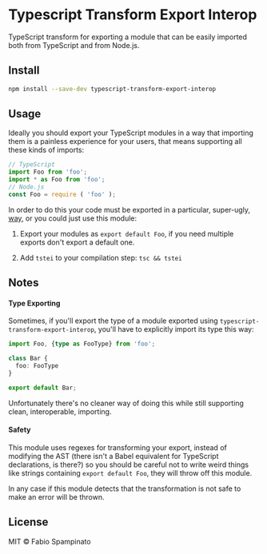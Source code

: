 # Typescript Transform Export Interop

TypeScript transform for exporting a module that can be easily imported both from TypeScript and from Node.js.

## Install

```sh
npm install --save-dev typescript-transform-export-interop
```

## Usage

Ideally you should export your TypeScript modules in a way that importing them is a painless experience for your users, that means supporting all these kinds of imports:

```typescript
// TypeScript
import Foo from 'foo';
import * as Foo from 'foo';
// Node.js
const Foo = require ( 'foo' );
```

In order to do this your code must be exported in a particular, super-ugly, [way](https://github.com/Microsoft/TypeScript/issues/28335#event-1955245818), or you could just use this module:

1. Export your modules as `export default Foo`, if you need multiple exports don't export a default one.

2. Add `tstei` to your compilation step: `tsc && tstei`

## Notes

#### Type Exporting

Sometimes, if you'll export the type of a module exported using `typescript-transform-export-interop`, you'll have to explicitly import its type this way:

```typescript
import Foo, {type as FooType} from 'foo';

class Bar {
  foo: FooType
}

export default Bar;
```

Unfortunately there's no cleaner way of doing this while still supporting clean, interoperable, importing.

#### Safety

This module uses regexes for transforming your export, instead of modifying the AST (there isn't a Babel equivalent for TypeScript declarations, is there?) so you should be careful not to write weird things like strings containing `export default Foo`, they will throw off this module.

In any case if this module detects that the transformation is not safe to make an error will be thrown.

## License

MIT © Fabio Spampinato
